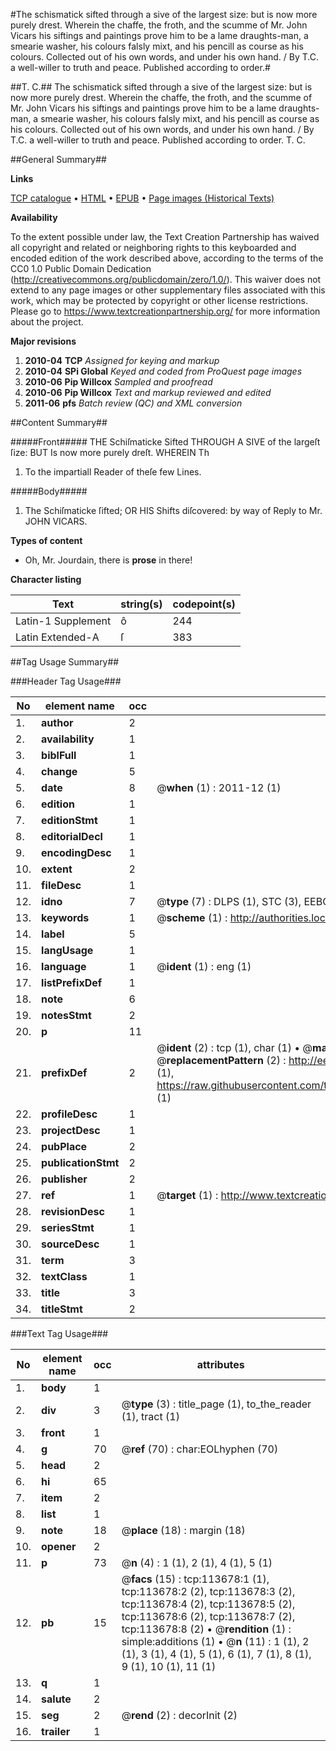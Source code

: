 #The schismatick sifted through a sive of the largest size: but is now more purely drest. Wherein the chaffe, the froth, and the scumme of Mr. John Vicars his siftings and paintings prove him to be a lame draughts-man, a smearie washer, his colours falsly mixt, and his pencill as course as his colours. Collected out of his own words, and under his own hand. / By T.C. a well-willer to truth and peace. Published according to order.#

##T. C.##
The schismatick sifted through a sive of the largest size: but is now more purely drest. Wherein the chaffe, the froth, and the scumme of Mr. John Vicars his siftings and paintings prove him to be a lame draughts-man, a smearie washer, his colours falsly mixt, and his pencill as course as his colours. Collected out of his own words, and under his own hand. / By T.C. a well-willer to truth and peace. Published according to order.
T. C.

##General Summary##

**Links**

[TCP catalogue](http://www.ota.ox.ac.uk/tcp/)  • 
[HTML](http://tei.it.ox.ac.uk/tcp/Texts-HTML/free/A78/A78340.html)  • 
[EPUB](http://tei.it.ox.ac.uk/tcp/Texts-EPUB/free/A78/A78340.epub) • 
[Page images (Historical Texts)](https://historicaltexts.jisc.ac.uk/eebo-99861541e)

**Availability**

To the extent possible under law, the Text Creation Partnership has waived all copyright and related or neighboring rights to this keyboarded and encoded edition of the work described above, according to the terms of the CC0 1.0 Public Domain Dedication (http://creativecommons.org/publicdomain/zero/1.0/). This waiver does not extend to any page images or other supplementary files associated with this work, which may be protected by copyright or other license restrictions. Please go to https://www.textcreationpartnership.org/ for more information about the project.

**Major revisions**

1. __2010-04__ __TCP__ *Assigned for keying and markup*
1. __2010-04__ __SPi Global__ *Keyed and coded from ProQuest page images*
1. __2010-06__ __Pip Willcox__ *Sampled and proofread*
1. __2010-06__ __Pip Willcox__ *Text and markup reviewed and edited*
1. __2011-06__ __pfs__ *Batch review (QC) and XML conversion*

##Content Summary##

#####Front#####
THE Schiſmaticke Sifted THROUGH A SIVE of the largeſt ſize: BUT Is now more purely dreſt. WHEREIN Th
1. To the impartiall Reader of theſe few Lines.

#####Body#####

1. The Schiſmaticke ſifted; OR HIS Shifts diſcovered: by way of Reply to Mr. JOHN VICARS.

**Types of content**

  * Oh, Mr. Jourdain, there is **prose** in there!

**Character listing**


|Text|string(s)|codepoint(s)|
|---|---|---|
|Latin-1 Supplement|ô|244|
|Latin Extended-A|ſ|383|

##Tag Usage Summary##

###Header Tag Usage###

|No|element name|occ|attributes|
|---|---|---|---|
|1.|__author__|2||
|2.|__availability__|1||
|3.|__biblFull__|1||
|4.|__change__|5||
|5.|__date__|8| @__when__ (1) : 2011-12 (1)|
|6.|__edition__|1||
|7.|__editionStmt__|1||
|8.|__editorialDecl__|1||
|9.|__encodingDesc__|1||
|10.|__extent__|2||
|11.|__fileDesc__|1||
|12.|__idno__|7| @__type__ (7) : DLPS (1), STC (3), EEBO-CITATION (1), PROQUEST (1), VID (1)|
|13.|__keywords__|1| @__scheme__ (1) : http://authorities.loc.gov/ (1)|
|14.|__label__|5||
|15.|__langUsage__|1||
|16.|__language__|1| @__ident__ (1) : eng (1)|
|17.|__listPrefixDef__|1||
|18.|__note__|6||
|19.|__notesStmt__|2||
|20.|__p__|11||
|21.|__prefixDef__|2| @__ident__ (2) : tcp (1), char (1)  •  @__matchPattern__ (2) : ([0-9\-]+):([0-9IVX]+) (1), (.+) (1)  •  @__replacementPattern__ (2) : http://eebo.chadwyck.com/downloadtiff?vid=$1&page=$2 (1), https://raw.githubusercontent.com/textcreationpartnership/Texts/master/tcpchars.xml#$1 (1)|
|22.|__profileDesc__|1||
|23.|__projectDesc__|1||
|24.|__pubPlace__|2||
|25.|__publicationStmt__|2||
|26.|__publisher__|2||
|27.|__ref__|1| @__target__ (1) : http://www.textcreationpartnership.org/docs/. (1)|
|28.|__revisionDesc__|1||
|29.|__seriesStmt__|1||
|30.|__sourceDesc__|1||
|31.|__term__|3||
|32.|__textClass__|1||
|33.|__title__|3||
|34.|__titleStmt__|2||


###Text Tag Usage###

|No|element name|occ|attributes|
|---|---|---|---|
|1.|__body__|1||
|2.|__div__|3| @__type__ (3) : title_page (1), to_the_reader (1), tract (1)|
|3.|__front__|1||
|4.|__g__|70| @__ref__ (70) : char:EOLhyphen (70)|
|5.|__head__|2||
|6.|__hi__|65||
|7.|__item__|2||
|8.|__list__|1||
|9.|__note__|18| @__place__ (18) : margin (18)|
|10.|__opener__|2||
|11.|__p__|73| @__n__ (4) : 1 (1), 2 (1), 4 (1), 5 (1)|
|12.|__pb__|15| @__facs__ (15) : tcp:113678:1 (1), tcp:113678:2 (2), tcp:113678:3 (2), tcp:113678:4 (2), tcp:113678:5 (2), tcp:113678:6 (2), tcp:113678:7 (2), tcp:113678:8 (2)  •  @__rendition__ (1) : simple:additions (1)  •  @__n__ (11) : 1 (1), 2 (1), 3 (1), 4 (1), 5 (1), 6 (1), 7 (1), 8 (1), 9 (1), 10 (1), 11 (1)|
|13.|__q__|1||
|14.|__salute__|2||
|15.|__seg__|2| @__rend__ (2) : decorInit (2)|
|16.|__trailer__|1||
